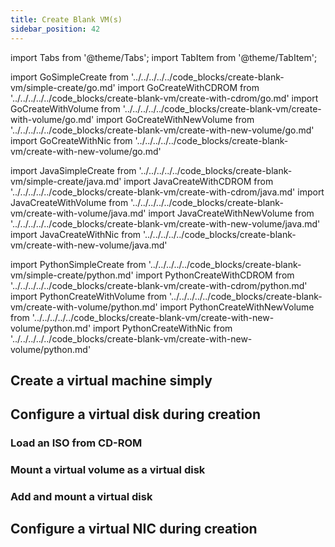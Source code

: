 ```yaml
---
title: Create Blank VM(s)
sidebar_position: 42
---
```

import Tabs from '@theme/Tabs';
import TabItem from '@theme/TabItem';


import GoSimpleCreate from '../../../../../code_blocks/create-blank-vm/simple-create/go.md'
import GoCreateWithCDROM from '../../../../../code_blocks/create-blank-vm/create-with-cdrom/go.md'
import GoCreateWithVolume from '../../../../../code_blocks/create-blank-vm/create-with-volume/go.md'
import GoCreateWithNewVolume from '../../../../../code_blocks/create-blank-vm/create-with-new-volume/go.md'
import GoCreateWithNic from '../../../../../code_blocks/create-blank-vm/create-with-new-volume/go.md'


import JavaSimpleCreate from '../../../../../code_blocks/create-blank-vm/simple-create/java.md'
import JavaCreateWithCDROM from '../../../../../code_blocks/create-blank-vm/create-with-cdrom/java.md'
import JavaCreateWithVolume from '../../../../../code_blocks/create-blank-vm/create-with-volume/java.md'
import JavaCreateWithNewVolume from '../../../../../code_blocks/create-blank-vm/create-with-new-volume/java.md'
import JavaCreateWithNic from '../../../../../code_blocks/create-blank-vm/create-with-new-volume/java.md'


import PythonSimpleCreate from '../../../../../code_blocks/create-blank-vm/simple-create/python.md'
import PythonCreateWithCDROM from '../../../../../code_blocks/create-blank-vm/create-with-cdrom/python.md'
import PythonCreateWithVolume from '../../../../../code_blocks/create-blank-vm/create-with-volume/python.md'
import PythonCreateWithNewVolume from '../../../../../code_blocks/create-blank-vm/create-with-new-volume/python.md'
import PythonCreateWithNic from '../../../../../code_blocks/create-blank-vm/create-with-new-volume/python.md'

## Create a virtual machine simply

<Tabs>
<TabItem value="py" label="Python">
<PythonSimpleCreate/>
</TabItem>
<TabItem value="java" label="Java">
<JavaSimpleCreate/>
</TabItem>
<TabItem value="go" label="Go">
  <GoSimpleCreate />
</TabItem>

</Tabs>


## Configure a virtual disk during creation

### Load an ISO from CD-ROM

<Tabs>
<TabItem value="py" label="Python">
<PythonCreateWithCDROM />
</TabItem>
<TabItem value="java" label="Java">
<JavaCreateWithCDROM />
</TabItem>
<TabItem value="go" label="Go">
<GoCreateWithCDROM />
</TabItem>
</Tabs>


### Mount a virtual volume as a virtual disk

<Tabs>
<TabItem value="py" label="Python">
<PythonCreateWithVolume />
</TabItem>
<TabItem value="java" label="Java">
<JavaCreateWithVolume />
</TabItem>
<TabItem value="go" label="Go">
<GoCreateWithVolume />
</TabItem>
</Tabs>


### Add and mount a virtual disk

<Tabs>
<TabItem value="py" label="Python">
<PythonCreateWithNewVolume />
</TabItem>
<TabItem value="java" label="Java">
<JavaCreateWithNewVolume />
</TabItem>
<TabItem value="go" label="Go">
<GoCreateWithNewVolume />
</TabItem>
</Tabs>


## Configure a virtual NIC during creation


<Tabs>
<TabItem value="py" label="Python">
<PythonCreateWithNic />
</TabItem>
<TabItem value="java" label="Java">
<JavaCreateWithNic />
</TabItem>
<TabItem value="go" label="Go">
<GoCreateWithNic />
</TabItem>
</Tabs>